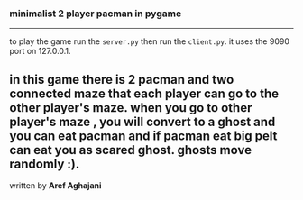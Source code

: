 ### minimalist 2 player pacman in pygame
----
to play the game run the `server.py` then run the `client.py`. it uses the 9090 port on 127.0.0.1. 

in this game there is 2 pacman and two connected maze that each player can go to the other player's maze. when you go to other player's maze , you will convert to a ghost and you can eat pacman and if pacman eat big pelt can eat you as scared ghost. ghosts move randomly :).
----
written by **Aref Aghajani**
